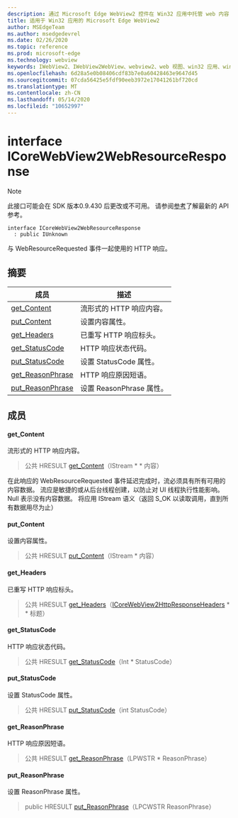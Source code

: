 ```yaml
---
description: 通过 Microsoft Edge WebView2 控件在 Win32 应用中托管 web 内容
title: 适用于 Win32 应用的 Microsoft Edge WebView2
author: MSEdgeTeam
ms.author: msedgedevrel
ms.date: 02/26/2020
ms.topic: reference
ms.prod: microsoft-edge
ms.technology: webview
keywords: IWebView2、IWebView2WebView、webview2、web 视图、win32 应用、win32、edge、ICoreWebView2、ICoreWebView2Host、浏览器控件、边缘 html
ms.openlocfilehash: 6d28a5e0b08406cdf83b7e0a60428463e9647d45
ms.sourcegitcommit: 07cda56425e5fdf90eeb3972e17041261bf720cd
ms.translationtype: MT
ms.contentlocale: zh-CN
ms.lasthandoff: 05/14/2020
ms.locfileid: "10652997"
---
```

# interface ICoreWebView2WebResourceResponse 

> [!NOTE]
> 此接口可能会在 SDK 版本0.9.430 后更改或不可用。 请参阅[参考](../../../webview2-api-reference.md)了解最新的 API 参考。

```
interface ICoreWebView2WebResourceResponse
  : public IUnknown
```

与 WebResourceRequested 事件一起使用的 HTTP 响应。

## 摘要

 成员                        | 描述
--------------------------------|---------------------------------------------
[get_Content](#get_content) | 流形式的 HTTP 响应内容。
[put_Content](#put_content) | 设置内容属性。
[get_Headers](#get_headers) | 已重写 HTTP 响应标头。
[get_StatusCode](#get_statuscode) | HTTP 响应状态代码。
[put_StatusCode](#put_statuscode) | 设置 StatusCode 属性。
[get_ReasonPhrase](#get_reasonphrase) | HTTP 响应原因短语。
[put_ReasonPhrase](#put_reasonphrase) | 设置 ReasonPhrase 属性。

## 成员

#### get_Content 

流形式的 HTTP 响应内容。

> 公共 HRESULT [get_Content](#get_content)（IStream * * 内容）

在此响应的 WebResourceRequested 事件延迟完成时，流必须具有所有可用的内容数据。 流应是敏捷的或从后台线程创建，以防止对 UI 线程执行性能影响。 Null 表示没有内容数据。 将应用 IStream 语义（返回 S_OK 以读取调用，直到所有数据用尽为止）

#### put_Content 

设置内容属性。

> 公共 HRESULT [put_Content](#put_content)（IStream * 内容）

#### get_Headers 

已重写 HTTP 响应标头。

> 公共 HRESULT [get_Headers](#get_headers)（[ICoreWebView2HttpResponseHeaders](ICoreWebView2HttpResponseHeaders.md) * * 标题）

#### get_StatusCode 

HTTP 响应状态代码。

> 公共 HRESULT [get_StatusCode](#get_statuscode)（Int * StatusCode）

#### put_StatusCode 

设置 StatusCode 属性。

> 公共 HRESULT [put_StatusCode](#put_statuscode)（int StatusCode）

#### get_ReasonPhrase 

HTTP 响应原因短语。

> 公共 HRESULT [get_ReasonPhrase](#get_reasonphrase)（LPWSTR * ReasonPhrase）

#### put_ReasonPhrase 

设置 ReasonPhrase 属性。

> public HRESULT [put_ReasonPhrase](#put_reasonphrase)（LPCWSTR ReasonPhrase）

